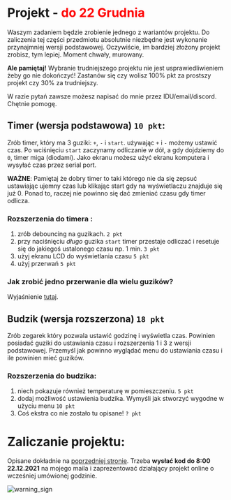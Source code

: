 # Projekt - <span style="color:red">do 22 Grudnia</span>

Waszym zadaniem będzie zrobienie jednego z wariantów projektu. Do zaliczenia tej części przedmiotu absolutnie niezbędne jest wykonanie przynajmniej wersji podstawowej. Oczywiście, im bardziej złożony projekt zrobisz, tym lepiej. Moment chwały, murowany. 

**Ale pamiętaj!** Wybranie trudniejszego projektu nie jest usprawiedliwieniem żeby go nie dokończyć! Zastanów się czy wolisz 100% pkt za prostszy projekt czy 30% za trudniejszy.

W razie pytań zawsze możesz napisać do mnie przez IDU/email/discord. Chętnie pomogę.

## Timer (wersja podstawowa) `10 pkt`:
Zrób timer, który ma 3 guziki: `+`, `-` i `start`.
używając `+` i `-` możemy ustawić czas. 
Po wciśnięciu `start` zaczynamy odliczanie w dół, a gdy dojdziemy do `0`, timer miga (diodami).
Jako ekranu możesz użyć ekranu komputera i wysyłać czas przez serial port.

**WAŻNE**: Pamiętaj że dobry timer to taki którego nie da się zepsuć ustawiając ujemny czas lub klikając start gdy na wyświetlaczu znajduje się już 0. Ponad to, raczej nie powinno się dać zmieniać czasu gdy timer odlicza.

### Rozszerzenia do timera :
1. zrób debouncing na guzikach. `2 pkt`
2. przy naciśnięciu *długo* guzika `start` timer przestaje odliczać i resetuje się do jakiegoś ustalonego czasu np. 1 min. `3 pkt`
3. użyj ekranu LCD do wyświetlania czasu `5 pkt`
4. użyj przerwań `5 pkt`

### Jak zrobić jedno przerwanie dla wielu guzików?
Wyjaśnienie [tutaj](/interrupts.md).

## Budzik (wersja rozszerzona) `18 pkt`
Zrób zegarek który pozwala ustawić godzinę i wyświetla czas. Powinien posiadać guziki do ustawiania czasu i  rozszerzenia 1 i 3 z wersji podstawowej. Przemyśl jak powinno wyglądać menu do ustawiania czasu i ile powinien mieć guzików.

### Rozszerzenia do budzika:
1. niech pokazuje również temperaturę w pomieszczeniu. `5 pkt`
2. dodaj możliwość ustawienia budzika. Wymyśli jak stworzyć wygodne w użyciu menu `10 pkt` 
3. Coś ekstra co nie zostało tu opisane! `? pkt`


# Zaliczanie projektu:

Opisane dokładnie na [poprzedniej stronie](/plan.md). Trzeba **wysłać kod do 8:00 22.12.2021** na mojego maila i zaprezentować działający projekt online o wcześniej umówionej godzinie.


![warning_sign](https://media3.giphy.com/media/Y5wlazC8lSVuU/giphy.gif?cid=ecf05e47a5es3ktuo49tolvdd7pftefap3rl7013lxp53vrj&rid=giphy.gif&ct=g)